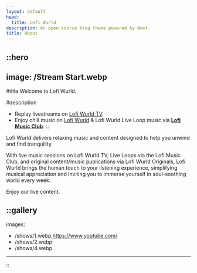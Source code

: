 ```yaml
---
layout: default
head:
  title: Lofi Wurld
description: An open source blog theme powered by Nuxt.
title: About
---
```


::hero
---
image: /Stream Start.webp
---
#title
Welcome to Lofi Wurld.

#description

- Replay livestreams on [Lofi Wurld TV](https://youtube.com/@LofiWurldTV).
- Enjoy chill music on [Lofi Wurld](https://youtube.com/@LofiWurld) & Lofi Wurld Live Loop music via [**Lofi Music Club**](https://youtube.com/LofiMusicClubTV).
::

Lofi Wurld delivers relaxing music and content designed to help you unwind and find tranquility. 

With live music sessions on Lofi Wurld TV, Live Loops via the Lofi Music Club, and original content/music publications via Lofi Wurld Originals, Lofi Wurld brings the human touch to your listening experience, simplifying musical appreciation and inviting you to immerse yourself in soul-soothing world every week.

Enjoy our live content.

::gallery
---
images:
  - /shows/1.webp,https://www.youtube.com/
  - /shows/2.webp
  - /shows/4.webp

---
::
